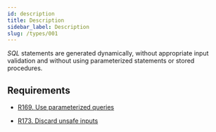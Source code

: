 ```yaml
---
id: description
title: Description
sidebar_label: Description
slug: /types/001
---
```


*SQL* statements are generated dynamically,
without appropriate input validation and without using parameterized statements
or stored procedures.

## Requirements

- [R169. Use parameterized queries](https://fluidattacks.com/products/rules/list/169/)

- [R173. Discard unsafe inputs](https://fluidattacks.com/products/rules/list/173/)
